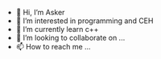 - 👋 Hi, I’m Asker
- 👀 I’m interested in programming and CEH
- 🌱 I’m currently learn c++ 
- 💞️ I’m looking to collaborate on ...
- 📫 How to reach me ...

<!---
Masteramerica/Masteramerica is a ✨ special ✨ repository because its `README.md` (this file) appears on your GitHub profile.
You can click the Preview link to take a look at your changes.
--->
